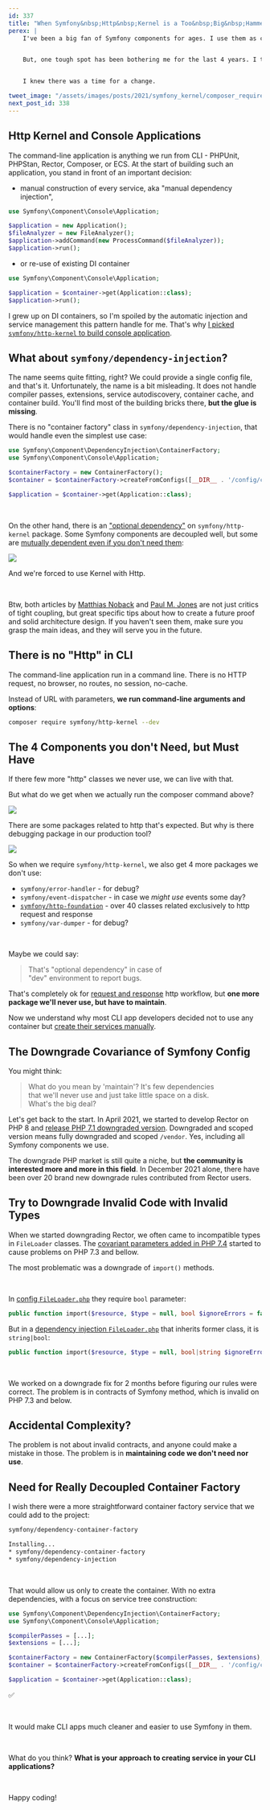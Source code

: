 ```yaml
---
id: 337
title: "When Symfony&nbsp;Http&nbsp;Kernel is a Too&nbsp;Big&nbsp;Hammer to&nbsp;Use"
perex: |
    I've been a big fan of Symfony components for ages. I use them as core bricks of my projects [migrate other frameworks to it](/blog/2019/08/26/how-we-migrated-54-357-lines-of-code-nette-to-symfony-in-2-people-under-80-hours), and every 6 months, I'm excited about what new features are coming in the next minor release.


    But, one tough spot has been bothering me for the last 4 years. I tried to find my way out of it, hack around it or accept it. In March 2021, we [downgrade Rector 0.10 from PHP 8 to 7.1](https://getrector.org/blog/2021/03/22/rector-010-released-with-php71-support#rector-on-php-7-1-and-7-2-without-docker), and the issue became visible more than ever.


    I knew there was a time for a change.

tweet_image: "/assets/images/posts/2021/symfony_kernel/composer_require.gif"
next_post_id: 338
---
```


## Http Kernel and Console Applications

The command-line application is anything we run from CLI - PHPUnit, PHPStan, Rector, Composer, or ECS. At the start of building such an application, you stand in front of an important decision:

* manual construction of every service, aka "manual dependency injection",

```php
use Symfony\Component\Console\Application;

$application = new Application();
$fileAnalyzer = new FileAnalyzer();
$application->addCommand(new ProcessCommand($fileAnalyzer));
$application->run();
```

* or re-use of existing DI container

```php
use Symfony\Component\Console\Application;

$application = $container->get(Application::class);
$application->run();
```

I grew up on DI containers, so I'm spoiled by the automatic injection and service management this pattern handle for me. That's why [I picked `symfony/http-kernel` to build console application](/blog/2018/05/28/build-your-first-symfony-console-application-with-dependency-injection-under-4-files/).

## What about `symfony/dependency-injection`?

The name seems quite fitting, right? We could provide a single config file, and that's it. Unfortunately, the name is a bit misleading. It does not handle compiler passes, extensions, service autodiscovery, container cache, and container build. You'll find most of the building bricks there, **but the glue is missing**.

There is no "container factory" class in `symfony/dependency-injection`, that would handle even the simplest use case:

```php
use Symfony\Component\DependencyInjection\ContainerFactory;
use Symfony\Component\Console\Application;

$containerFactory = new ContainerFactory();
$container = $containerFactory->createFromConfigs([__DIR__ . '/config/config.php']);

$application = $container->get(Application::class);
```

<br>

On the other hand, there is an ["optional dependency"](https://matthiasnoback.nl/2014/04/theres-no-such-thing-as-an-optional-dependency/) on `symfony/http-kernel` package. Some Symfony components are decoupled well, but some are [mutually dependent even if you don't need them](https://paul-m-jones.com/post/2013/01/02/symfony-components-sometimes-decoupled-sometimes-not/):

<img src="/assets/images/posts/2021/symfony_kernel/symfony_paul_m_jones.png" class="img-thumbnail">

And we're forced to use Kernel with Http.

<br>

Btw, both articles by [Matthias Noback](https://matthiasnoback.nl/2014/04/theres-no-such-thing-as-an-optional-dependency/) and [Paul M. Jones](https://paul-m-jones.com/post/2013/01/02/symfony-components-sometimes-decoupled-sometimes-not/) are not just critics of tight coupling, but great specific tips about how to create a future proof and solid architecture design. If you haven't seen them, make sure you grasp the main ideas, and they will serve you in the future.

## There is no "Http" in CLI

The command-line application run in a command line. There is no HTTP request, no browser, no routes, no session, no-cache.

Instead of URL with parameters, **we run command-line arguments and options**:

```bash
composer require symfony/http-kernel --dev
```

## The 4 Components you don't Need, but Must Have

If there few more "http" classes we never use, we can live with that.

But what do we get when we actually run the composer command above?

<img src="/assets/images/posts/2021/symfony_kernel/composer_require.gif" class="img-thumbnail">

<br>

There are some packages related to http that's expected. But why is there debugging package in our production tool?

<img src="/assets/images/posts/2021/symfony_kernel/symfony_dependent_var_dumper.gif" class="img-thumbnail">

<br>

So when we require `symfony/http-kernel`, we also get 4 more packages we don't use:

- `symfony/error-handler` - for debug?
- `symfony/event-dispatcher` - in case we *might use* events some day?
- [`symfony/http-foundation`](https://github.com/symfony/http-foundation) - over 40 classes related exclusively to http request and response
- `symfony/var-dumper` - for debug?

<br>

Maybe we could say:

<blockquote class="blockquote text-center">
That's "optional dependency" in case of<br>
"dev" environment to report bugs.
</blockquote>

That's completely ok for [request and response](https://en.wikipedia.org/wiki/Request%E2%80%93response) http workflow, but **one more package we'll never use, but have to maintain**.

Now we understand why most CLI app developers decided not to use any container but [create their services manually](https://github.com/composer/composer/blob/e6cfc924f24089bc02cf8f4d27367b283247610e/src/Composer/Console/Application.php#L490-L519).

## The Downgrade Covariance of Symfony Config

You might think:

<blockquote class="blockquote text-center">
What do you mean by 'maintain'? It's few dependencies<br>
that we'll never use and just take little space on a disk.
<br>
What's the big deal?
</blockquote>

Let's get back to the start. In April 2021, we started to develop Rector on PHP 8 and [release PHP 7.1 downgraded version](https://getrector.org/blog/2021/03/22/rector-010-released-with-php71-support#rector-on-php-7-1-and-7-2-without-docker). Downgraded and scoped version means fully downgraded and scoped `/vendor`. Yes, including all Symfony components we use.

The downgrade PHP market is still quite a niche, but **the community is interested more and more in this field**. In December 2021 alone, there have been over 20 brand new downgrade rules contributed from Rector users.

## Try to Downgrade Invalid Code with Invalid Types

When we started downgrading Rector, we often came to incompatible types in `FileLoader` classes. The [covariant parameters added in PHP 7.4](https://wiki.php.net/rfc/covariant-returns-and-contravariant-parameters) started to cause problems on PHP 7.3 and bellow.

The most problematic was a downgrade of `import()` methods.

<br>

In [config `FileLoader.php`](https://github.com/symfony/symfony/blob/54015cccf0236bbdb38cd5abae5b2bdc89aa8ac2/src/Symfony/Component/Config/Loader/FileLoader.php#L71) they require `bool` parameter:

```php
public function import($resource, $type = null, bool $ignoreErrors = false) {}
```

But in a [dependency injection `FileLoader.php`](https://github.com/symfony/symfony/blob/54015cccf0236bbdb38cd5abae5b2bdc89aa8ac2/src/Symfony/Component/DependencyInjection/Loader/FileLoader.php#L55) that inherits former class, it is `string|bool`:

```php
public function import($resource, $type = null, bool|string $ignoreErrors = false) {}
```

<br>

We worked on a downgrade fix for 2 months before figuring our rules were correct. The problem is in contracts of Symfony method, which is invalid on PHP 7.3 and below.

## Accidental Complexity?

The problem is not about invalid contracts, and anyone could make a mistake in those. The problem is in **maintaining code we don't need nor use**.

## Need for Really Decoupled Container Factory

I wish there were a more straightforward container factory service that we could add to the project:

```bash
symfony/dependency-container-factory

Installing...
* symfony/dependency-container-factory
* symfony/dependency-injection
```

<br>

That would allow us only to create the container. With no extra dependencies, with a focus on service tree construction:

```php
use Symfony\Component\DependencyInjection\ContainerFactory;
use Symfony\Component\Console\Application;

$compilerPasses = [...];
$extensions = [...];

$containerFactory = new ContainerFactory($compilerPasses, $extensions);
$container = $containerFactory->createFromConfigs([__DIR__ . '/config/config.php']);

$application = $container->get(Application::class);
```

<p class="text-success pt-3 pb-3">✅</p>

<br>

It would make CLI apps much cleaner and easier to use Symfony in them.

<br>

What do you think? **What is your approach to creating service in your CLI applications?**

<br>

Happy coding!
